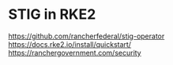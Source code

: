 # STIG in RKE2

https://github.com/rancherfederal/stig-operator
https://docs.rke2.io/install/quickstart/
https://ranchergovernment.com/security
